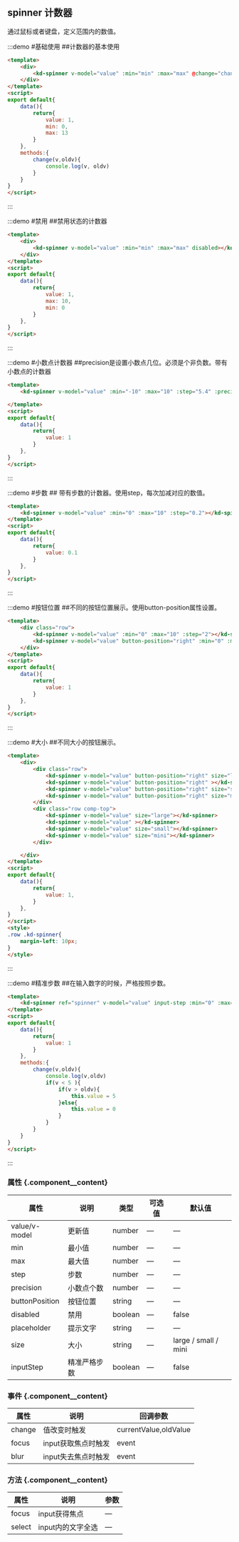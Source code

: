 ## spinner 计数器

通过鼠标或者键盘，定义范围内的数值。

:::demo #基础使用 ##计数器的基本使用

```html
<template>
    <div>
        <kd-spinner v-model="value" :min="min" :max="max" @change="change"></kd-spinner>
    </div>
</template>
<script>
export default{
    data(){
        return{
            value: 1,
            min: 0,
            max: 13
        }
    },
    methods:{
        change(v,oldv){
            console.log(v, oldv)
        }
    }
}
</script>
```

:::

:::demo #禁用 ##禁用状态的计数器

```html
<template>
    <div>
        <kd-spinner v-model="value" :min="min" :max="max" disabled></kd-spinner>
    </div>
</template>
<script>
export default{
    data(){
        return{
            value: 1,
            max: 10,
            min: 0
        }
    },
}
</script>
```

:::

:::demo #小数点计数器 ##precision是设置小数点几位。必须是个非负数。带有小数点的计数器

```html
<template>
    <kd-spinner v-model="value" :min="-10" :max="10" :step="5.4" :precision="2"></kd-spinner>

</template>
<script>
export default{
    data(){
        return{
            value: 1
        }
    },
}
</script>
```

:::

:::demo #步数 ## 带有步数的计数器。使用step，每次加减对应的数值。

```html
<template>
    <kd-spinner v-model="value" :min="0" :max="10" :step="0.2"></kd-spinner>
</template>
<script>
export default{
    data(){
        return{
            value: 0.1
        }
    },
}
</script>
```

:::

:::demo #按钮位置 ##不同的按钮位置展示。使用button-position属性设置。

```html
<template>
    <div class="row">
        <kd-spinner v-model="value" :min="0" :max="10" :step="2"></kd-spinner>
        <kd-spinner v-model="value" button-position="right" :min="0" :max="10" :step="2"></kd-spinner>
    </div>
</template>
<script>
export default{
    data(){
        return{
            value: 1
        }
    },
}
</script>
```

:::

:::demo #大小 ##不同大小的按钮展示。

```html
<template>
    <div>
        <div class="row">
            <kd-spinner v-model="value" button-position="right" size="large"></kd-spinner>
            <kd-spinner v-model="value" button-position="right" ></kd-spinner>
            <kd-spinner v-model="value" button-position="right" size="small"></kd-spinner>
            <kd-spinner v-model="value" button-position="right" size="mini"></kd-spinner>
        </div>
        <div class="row comp-top">
            <kd-spinner v-model="value" size="large"></kd-spinner>
            <kd-spinner v-model="value" ></kd-spinner>
            <kd-spinner v-model="value" size="small"></kd-spinner>
            <kd-spinner v-model="value" size="mini"></kd-spinner>
        </div>

    </div>
</template>
<script>
export default{
    data(){
        return{
            value: 1,
        }
    },
}
</script>
<style>
.row .kd-spinner{
    margin-left: 10px;
}
</style>
```

:::

:::demo #精准步数 ##在输入数字的时候，严格按照步数。

```html
<template>
    <kd-spinner ref="spinner" v-model="value" input-step :min="0" :max="10" :step="0.2" :precision="2" @change="change"></kd-spinner>
</template>
<script>
export default{
    data(){
        return{
            value: 1
        }
    },
    methods:{
        change(v,oldv){
            console.log(v,oldv)
            if(v < 5 ){
                if(v > oldv){
                    this.value = 5
                }else{
                    this.value = 0
                }
            }
        }
    }
}
</script>
```

:::

### 属性 {.component__content}

| 属性      | 说明    | 类型      | 可选值       | 默认值   |
|---------- |-------- |---------- |-------------  |-------- |
| value/v-model | 更新值 | number  | — | — |
| min | 最小值 | number  | — | — |
| max | 最大值 | number  | — | — |
| step | 步数 | number  | — | — |
| precision | 小数点个数 | number  | — | — |
| buttonPosition | 按钮位置 | string  | — | — |
| disabled | 禁用 | boolean  | — | false |
| placeholder | 提示文字 | string  | — | — |
| size | 大小 | string  | — | large / small / mini |
| inputStep | 精准严格步数 | boolean | — | false |

### 事件 {.component__content}

| 属性      | 说明    | 回调参数 |
|---------- |-------- |-------- |
| change | 值改变时触发 | currentValue,oldValue
| focus | input获取焦点时触发 | event
| blur | input失去焦点时触发 | event

### 方法 {.component__content}

| 属性      | 说明    | 参数 |
|---------- |-------- |-------- |
| focus | input获得焦点 | —
| select | input内的文字全选 | —
